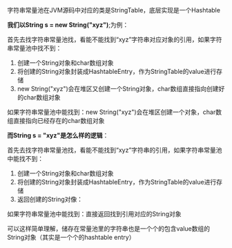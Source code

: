字符串常量池在JVM源码中对应的类是StringTable，底层实现是一个Hashtable

**我们以String s = new String("xyz")**;为例：

首先去找字符串常量池找，看能不能找到“xyz”字符串对应对象的引用，如果字符串常量池中找不到：
1. 创建一个String对象和char数组对象
2. 将创建的String对象封装成HashtableEntry，作为StringTable的value进行存储
3. new String("xyz")会在堆区又创建一个String对象，char数组直接指向创建好的char数组对象

如果字符串常量池中能找到：new String("xyz")会在堆区创建一个对象，char数组直接指向已经存在的char数组对象

**而String s = "xyz"是怎么样的逻辑**：

首先去找字符串常量池找，看能不能找到“xyz”字符串的引用，如果字符串常量池中能找不到：
1. 创建一个String对象和char数组对象
2. 将创建的String对象封装成HashtableEntry，作为StringTable的value进行存储
3. 返回创建的String对像：

如果字符串常量池中能找到：直接返回找到引用对应的String对象

可以这样简单理解，储存在常量池里的字符串也是一个个的包含value数组的String对象（其实是一个个的hashtable entry）

